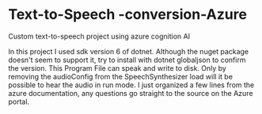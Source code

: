 # Text-to-Speech -conversion-Azure
Custom text-to-speech project using azure cognition AI

In this project I used sdk version 6 of dotnet. 
Although the nuget package doesn't seem to support it, try to install with dotnet globaljson to confirm the version. 
This Program File can speak and write to disk. Only by removing the audioConfig from the SpeechSynthesizer load will it be possible to hear the audio in run mode. 
I just organized a few lines from the azure documentation, any questions go straight to the source on the Azure portal.
